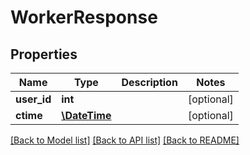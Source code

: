 # WorkerResponse

## Properties
Name | Type | Description | Notes
------------ | ------------- | ------------- | -------------
**user_id** | **int** |  | [optional] 
**ctime** | [**\DateTime**](\DateTime.md) |  | [optional] 

[[Back to Model list]](../README.md#documentation-for-models) [[Back to API list]](../README.md#documentation-for-api-endpoints) [[Back to README]](../README.md)


